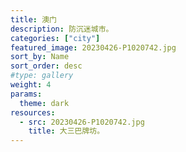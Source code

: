 ```yaml
---
title: 澳门
description: 防沉迷城市。
categories: ["city"]
featured_image: 20230426-P1020742.jpg
sort_by: Name
sort_order: desc
#type: gallery
weight: 4
params:
  theme: dark
resources:
  - src: 20230426-P1020742.jpg
    title: 大三巴牌坊。
---
```

